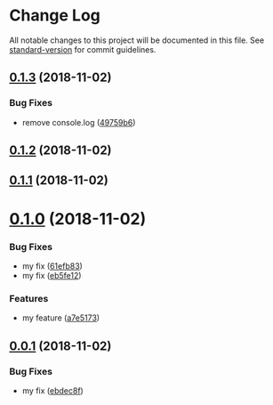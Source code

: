 # Change Log

All notable changes to this project will be documented in this file. See [standard-version](https://github.com/conventional-changelog/standard-version) for commit guidelines.

<a name="0.1.3"></a>
## [0.1.3](https://github.com/jleveugle/manager-test/compare/v0.1.2...v0.1.3) (2018-11-02)


### Bug Fixes

* remove console.log ([49759b6](https://github.com/jleveugle/manager-test/commit/49759b6))



<a name="0.1.2"></a>
## [0.1.2](https://github.com/jleveugle/manager-test/compare/v0.1.1...v0.1.2) (2018-11-02)



<a name="0.1.1"></a>
## [0.1.1](https://github.com/jleveugle/manager-test/compare/v0.1.0...v0.1.1) (2018-11-02)



<a name="0.1.0"></a>
# [0.1.0](https://github.com/jleveugle/manager-test/compare/v0.0.1...v0.1.0) (2018-11-02)


### Bug Fixes

* my fix ([61efb83](https://github.com/jleveugle/manager-test/commit/61efb83))
* my fix ([eb5fe12](https://github.com/jleveugle/manager-test/commit/eb5fe12))


### Features

* my feature ([a7e5173](https://github.com/jleveugle/manager-test/commit/a7e5173))



<a name="0.0.1"></a>
## [0.0.1](https://github.com/jleveugle/manager-test/compare/v0.0.0...v0.0.1) (2018-11-02)


### Bug Fixes

* my fix ([ebdec8f](https://github.com/jleveugle/manager-test/commit/ebdec8f))

